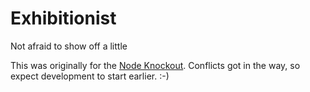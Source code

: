 Exhibitionist
=============
Not afraid to show off a little

This was originally for the [Node Knockout][].  Conflicts got in the way, so
expect development to start earlier. :-)

[Node Knockout]: http://nodeknockout.com/
